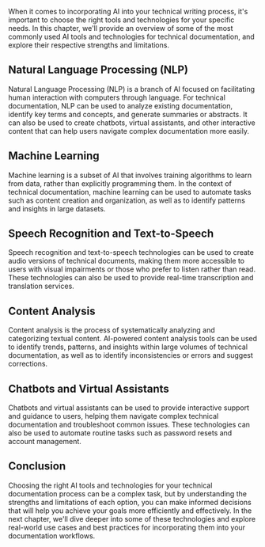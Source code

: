 
When it comes to incorporating AI into your technical writing process, it's important to choose the right tools and technologies for your specific needs. In this chapter, we'll provide an overview of some of the most commonly used AI tools and technologies for technical documentation, and explore their respective strengths and limitations.

Natural Language Processing (NLP)
---------------------------------

Natural Language Processing (NLP) is a branch of AI focused on facilitating human interaction with computers through language. For technical documentation, NLP can be used to analyze existing documentation, identify key terms and concepts, and generate summaries or abstracts. It can also be used to create chatbots, virtual assistants, and other interactive content that can help users navigate complex documentation more easily.

Machine Learning
----------------

Machine learning is a subset of AI that involves training algorithms to learn from data, rather than explicitly programming them. In the context of technical documentation, machine learning can be used to automate tasks such as content creation and organization, as well as to identify patterns and insights in large datasets.

Speech Recognition and Text-to-Speech
-------------------------------------

Speech recognition and text-to-speech technologies can be used to create audio versions of technical documents, making them more accessible to users with visual impairments or those who prefer to listen rather than read. These technologies can also be used to provide real-time transcription and translation services.

Content Analysis
----------------

Content analysis is the process of systematically analyzing and categorizing textual content. AI-powered content analysis tools can be used to identify trends, patterns, and insights within large volumes of technical documentation, as well as to identify inconsistencies or errors and suggest corrections.

Chatbots and Virtual Assistants
-------------------------------

Chatbots and virtual assistants can be used to provide interactive support and guidance to users, helping them navigate complex technical documentation and troubleshoot common issues. These technologies can also be used to automate routine tasks such as password resets and account management.

Conclusion
----------

Choosing the right AI tools and technologies for your technical documentation process can be a complex task, but by understanding the strengths and limitations of each option, you can make informed decisions that will help you achieve your goals more efficiently and effectively. In the next chapter, we'll dive deeper into some of these technologies and explore real-world use cases and best practices for incorporating them into your documentation workflows.
